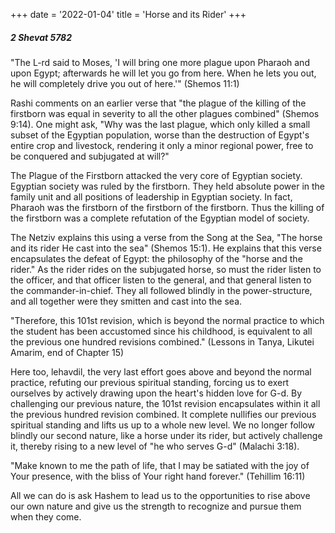 +++
date = '2022-01-04'
title = 'Horse and its Rider'
+++

##### 2 Shevat 5782

"The L-rd said to Moses, 'I will bring one more plague upon Pharaoh and upon Egypt; afterwards he will let you go from here. When he lets you out, he will completely drive you out of here.'" (Shemos 11:1)

Rashi comments on an earlier verse that "the plague of the killing of the firstborn was equal in severity to all the other plagues combined" (Shemos 9:14). One might ask, "Why was the last plague, which only killed a small subset of the Egyptian population, worse than the destruction of Egypt's entire crop and livestock, rendering it only a minor regional power, free to be conquered and subjugated at will?"

The Plague of the Firstborn attacked the very core of Egyptian society. Egyptian society was ruled by the firstborn. They held absolute power in the family unit and all positions of leadership in Egyptian society. In fact, Pharaoh was the firstborn of the firstborn of the firstborn. Thus the killing of the firstborn was a complete refutation of the Egyptian model of society.

The Netziv explains this using a verse from the Song at the Sea, "The horse and its rider He cast into the sea" (Shemos 15:1). He explains that this verse encapsulates the defeat of Egypt: the philosophy of the "horse and the rider." As the rider rides on the subjugated horse, so must the rider listen to the officer, and that officer listen to the general, and that general listen to the commander-in-chief. They all followed blindly in the power-structure, and all together were they smitten and cast into the sea.

"Therefore, this 101st revision, which is beyond the normal practice to which the student has been accustomed since his childhood, is equivalent to all the previous one hundred revisions combined." (Lessons in Tanya, Likutei Amarim, end of Chapter 15)

Here too, lehavdil, the very last effort goes above and beyond the normal practice, refuting our previous spiritual standing, forcing us to exert ourselves by actively drawing upon the heart's hidden love for G-d. By challenging our previous nature, the 101st revision encapsulates within it all the previous hundred revision combined. It complete nullifies our previous spiritual standing and lifts us up to a whole new level. We no longer follow blindly our second nature, like a horse under its rider, but actively challenge it, thereby rising to a new level of "he who serves G-d" (Malachi 3:18).

"Make known to me the path of life, that I may be satiated with the joy of Your presence, with the bliss of Your right hand forever." (Tehillim 16:11)

All we can do is ask Hashem to lead us to the opportunities to rise above our own nature and give us the strength to recognize and pursue them when they come.
